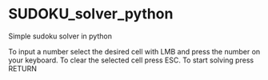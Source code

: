 # SUDOKU_solver_python
Simple sudoku solver in python

To input a number select the desired cell with LMB and press the number on your keyboard.
To clear the selected cell press ESC.
To start solving press RETURN
